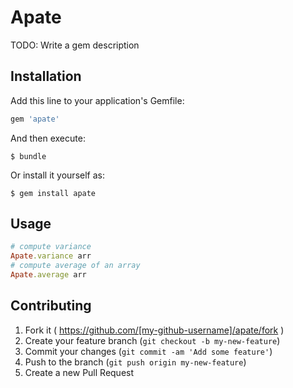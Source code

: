 # Apate

TODO: Write a gem description

## Installation

Add this line to your application's Gemfile:

```ruby
gem 'apate'
```

And then execute:

    $ bundle

Or install it yourself as:

    $ gem install apate

## Usage

```ruby
# compute variance
Apate.variance arr
# compute average of an array
Apate.average arr
```

## Contributing

1. Fork it ( https://github.com/[my-github-username]/apate/fork )
2. Create your feature branch (`git checkout -b my-new-feature`)
3. Commit your changes (`git commit -am 'Add some feature'`)
4. Push to the branch (`git push origin my-new-feature`)
5. Create a new Pull Request
